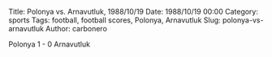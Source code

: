 Title: Polonya vs. Arnavutluk, 1988/10/19
Date: 1988/10/19 00:00
Category: sports
Tags: football, football scores, Polonya, Arnavutluk
Slug: polonya-vs-arnavutluk
Author: carbonero


Polonya 1 - 0 Arnavutluk
